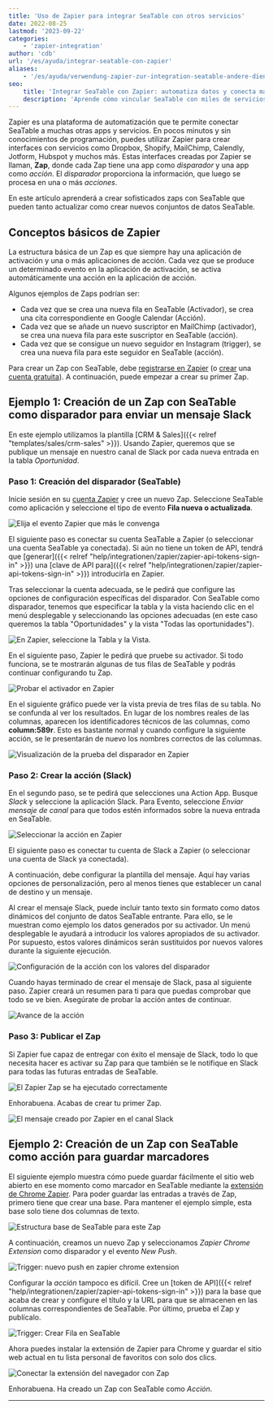 ```yaml
---
title: 'Uso de Zapier para integrar SeaTable con otros servicios'
date: 2022-08-25
lastmod: '2023-09-22'
categories:
    - 'zapier-integration'
author: 'cdb'
url: '/es/ayuda/integrar-seatable-con-zapier'
aliases:
    - '/es/ayuda/verwendung-zapier-zur-integration-seatable-andere-dienste'
seo:
    title: 'Integrar SeaTable con Zapier: automatiza datos y conecta más de 5.000 apps'
    description: 'Aprende cómo vincular SeaTable con miles de servicios usando Zapier—guía completa, ejemplos para automatizar procesos y gestionar flujos de datos sin código.'
---
```


Zapier es una plataforma de automatización que te permite conectar SeaTable a muchas otras apps y servicios. En pocos minutos y sin conocimientos de programación, puedes utilizar Zapier para crear interfaces con servicios como Dropbox, Shopify, MailChimp, Calendly, Jotform, Hubspot y muchos más. Estas interfaces creadas por Zapier se llaman, **Zap**, donde cada Zap tiene una app como _disparador_ y una app como _acción_. El _disparador_ proporciona la información, que luego se procesa en una o más _acciones_.

En este artículo aprenderá a crear sofisticados zaps con SeaTable que pueden tanto actualizar como crear nuevos conjuntos de datos SeaTable.

## Conceptos básicos de Zapier

La estructura básica de un Zap es que siempre hay una aplicación de activación y una o más aplicaciones de acción. Cada vez que se produce un determinado evento en la aplicación de activación, se activa automáticamente una acción en la aplicación de acción.

Algunos ejemplos de Zaps podrían ser:

- Cada vez que se crea una nueva fila en SeaTable (Activador), se crea una cita correspondiente en Google Calendar (Acción).
- Cada vez que se añade un nuevo suscriptor en MailChimp (activador), se crea una nueva fila para este suscriptor en SeaTable (acción).
- Cada vez que se consigue un nuevo seguidor en Instagram (trigger), se crea una nueva fila para este seguidor en SeaTable (acción).

Para crear un Zap con SeaTable, debe [registrarse en Zapier](https://zapier.com/app/login) (o [crear](https://zapier.com/sign-up) una [cuenta gratuita](https://zapier.com/sign-up)). A continuación, puede empezar a crear su primer Zap.

## Ejemplo 1: Creación de un Zap con SeaTable como disparador para enviar un mensaje Slack

En este ejemplo utilizamos la plantilla [CRM & Sales]({{< relref "templates/sales/crm-sales" >}}). Usando Zapier, queremos que se publique un mensaje en nuestro canal de Slack por cada nueva entrada en la tabla _Oportunidad_.

### Paso 1: Creación del disparador (SeaTable)

Inicie sesión en su [cuenta Zapier](https://zapier.com/app/login) y cree un nuevo Zap. Seleccione SeaTable como aplicación y seleccione el tipo de evento **Fila nueva o actualizada**.

![Elija el evento Zapier que más le convenga](images/zapier-example-1.png)

El siguiente paso es conectar su cuenta SeaTable a Zapier (o seleccionar una cuenta SeaTable ya conectada). Si aún no tiene un token de API, tendrá que [generar]({{< relref "help/integrationen/zapier/zapier-api-tokens-sign-in" >}}) una [clave de API para]({{< relref "help/integrationen/zapier/zapier-api-tokens-sign-in" >}}) introducirla en Zapier.

Tras seleccionar la cuenta adecuada, se le pedirá que configure las opciones de configuración específicas del disparador. Con SeaTable como disparador, tenemos que especificar la tabla y la vista haciendo clic en el menú desplegable y seleccionando las opciones adecuadas (en este caso queremos la tabla "Oportunidades" y la vista "Todas las oportunidades").

![En Zapier, seleccione la Tabla y la Vista.](images/zapier-example-2.png)

En el siguiente paso, Zapier le pedirá que pruebe su activador. Si todo funciona, se te mostrarán algunas de tus filas de SeaTable y podrás continuar configurando tu Zap.

![Probar el activador en Zapier](images/zapier-example-3.png)

En el siguiente gráfico puede ver la vista previa de tres filas de su tabla. No se confunda al ver los resultados. En lugar de los nombres reales de las columnas, aparecen los identificadores técnicos de las columnas, como **column:589r**. Esto es bastante normal y cuando configure la siguiente acción, se le presentarán de nuevo los nombres correctos de las columnas.

![Visualización de la prueba del disparador en Zapier](images/zapier-example-4.png)

### Paso 2: Crear la acción (Slack)

En el segundo paso, se te pedirá que selecciones una Action App. Busque _Slack_ y seleccione la aplicación Slack. Para Evento, seleccione _Enviar mensaje de canal_ para que todos estén informados sobre la nueva entrada en SeaTable.

![Seleccionar la acción en Zapier](images/zapier-example-5.png)

El siguiente paso es conectar tu cuenta de Slack a Zapier (o seleccionar una cuenta de Slack ya conectada).

A continuación, debe configurar la plantilla del mensaje. Aquí hay varias opciones de personalización, pero al menos tienes que establecer un canal de destino y un mensaje.

Al crear el mensaje Slack, puede incluir tanto texto sin formato como datos dinámicos del conjunto de datos SeaTable entrante. Para ello, se le muestran como ejemplo los datos generados por su activador. Un menú desplegable le ayudará a introducir los valores apropiados de su activador. Por supuesto, estos valores dinámicos serán sustituidos por nuevos valores durante la siguiente ejecución.

![Configuración de la acción con los valores del disparador](images/zapier-example-6.png)

Cuando hayas terminado de crear el mensaje de Slack, pasa al siguiente paso. Zapier creará un resumen para ti para que puedas comprobar que todo se ve bien. Asegúrate de probar la acción antes de continuar.

![Avance de la acción](images/zapier-example-7.png)

### Paso 3: Publicar el Zap

Si Zapier fue capaz de entregar con éxito el mensaje de Slack, todo lo que necesita hacer es activar su Zap para que también se le notifique en Slack para todas las futuras entradas de SeaTable.

![El Zapier Zap se ha ejecutado correctamente](images/zapier-example-8.png)

Enhorabuena. Acabas de crear tu primer Zap.

![El mensaje creado por Zapier en el canal Slack](images/zapier-example-9.png)

## Ejemplo 2: Creación de un Zap con SeaTable como acción para guardar marcadores

El siguiente ejemplo muestra cómo puede guardar fácilmente el sitio web abierto en ese momento como marcador en SeaTable mediante la [extensión de Chrome Zapier](https://zapier.com/apps/zapier-chrome-extension/integrations). Para poder guardar las entradas a través de Zap, primero tiene que crear una base. Para mantener el ejemplo simple, esta base solo tiene dos columnas de texto.

![Estructura base de SeaTable para este Zap](images/zapier-example-14.png)

A continuación, creamos un nuevo Zap y seleccionamos _Zapier Chrome Extension_ como disparador y el evento _New Push_.

![Trigger: nuevo push en zapier chrome extension](images/zapier-example-10.png)

Configurar la _acción_ tampoco es difícil. Cree un [token de API]({{< relref "help/integrationen/zapier/zapier-api-tokens-sign-in" >}}) para la base que acaba de crear y configure el título y la URL para que se almacenen en las columnas correspondientes de SeaTable. Por último, prueba el Zap y publícalo.

![Trigger: Crear Fila en SeaTable](images/zapier-example-12.png)

Ahora puedes instalar la extensión de Zapier para Chrome y guardar el sitio web actual en tu lista personal de favoritos con solo dos clics.

![Conectar la extensión del navegador con Zap](images/zapier-example-13.png)

Enhorabuena. Ha creado un Zap con SeaTable como _Acción_.

---

<script src="https://cdn.zapier.com/packages/partner-sdk/v0/zapier-elements/zapier-elements.esm.js" type="module"></script>
